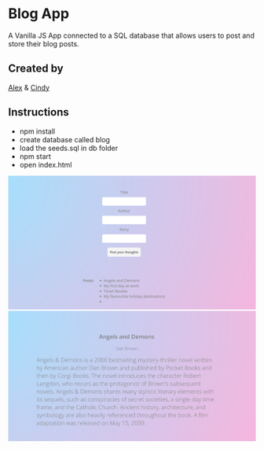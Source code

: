 # Blog App

A Vanilla JS App connected to a SQL database that allows users to post and store their blog posts.

## Created by
[Alex](http://github.com/AKP-13) & [Cindy](http://github.com/cindywfeng)


## Instructions
- npm install
- create database called blog
- load the seeds.sql in db folder
- npm start
- open index.html

![Repo Image 1](blog.PNG)
![Repo Image 2](blog1.PNG)
